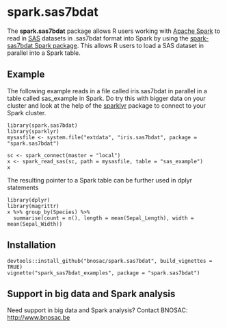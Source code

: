 # spark.sas7bdat

The  **spark.sas7bdat** package allows R users working with [Apache Spark](https://spark.apache.org) to read in [SAS](http://www.sas.com) datasets in .sas7bdat format into Spark by using the [spark-sas7bdat Spark package](https://spark-packages.org/package/saurfang/spark-sas7bdat). This allows R users to load a SAS dataset in parallel into a Spark table.


## Example
The following example reads in a file called iris.sas7bdat in parallel in a table called sas_example in Spark. Do try this with bigger data on your cluster and look at the help of the [sparklyr](https://github.com/rstudio/sparklyr) package to connect to your Spark cluster.

```
library(spark.sas7bdat)
library(sparklyr)
mysasfile <- system.file("extdata", "iris.sas7bdat", package = "spark.sas7bdat")

sc <- spark_connect(master = "local")
x <- spark_read_sas(sc, path = mysasfile, table = "sas_example")
x
```

The resulting pointer to a Spark table can be further used in dplyr statements
```
library(dplyr)
library(magrittr)
x %>% group_by(Species) %>%
  summarise(count = n(), length = mean(Sepal_Length), width = mean(Sepal_Width))
```


## Installation

```
devtools::install_github("bnosac/spark.sas7bdat", build_vignettes = TRUE)
vignette("spark_sas7bdat_examples", package = "spark.sas7bdat")
```


## Support in big data and Spark analysis

Need support in big data and Spark analysis?
Contact BNOSAC: http://www.bnosac.be

